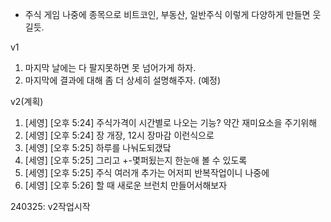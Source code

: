 * 주식 게임
나중에 종목으로 비트코인, 부동산, 일반주식 이렇게 다양하게 만들면 웃길듯.

v1
1. 마지막 날에는 다 팔지못하면 못 넘어가게 하자.
2. 마지막에 결과에 대해 좀 더 상세히 설명해주자. (예정)

v2(계획) 
1. [세영] [오후 5:24] 주식가격이 시간별로 나오는 기능? 약간 재미요소을 주기위해
2. [세영] [오후 5:24] 장 개장, 12시 장마감 이런식으로
3. [세영] [오후 5:25] 하루를 나눠도되갰닼
4. [세영] [오후 5:25] 그리고 +-몇퍼됬는지 한눈애 볼 수 있도록
5. [세영] [오후 5:25] 주식 여러개 추가는 어저피 반복작업이니 나중에
6. [세영] [오후 5:26] 할 때 새로운 브런치 만들어서해보자

240325: v2작업시작